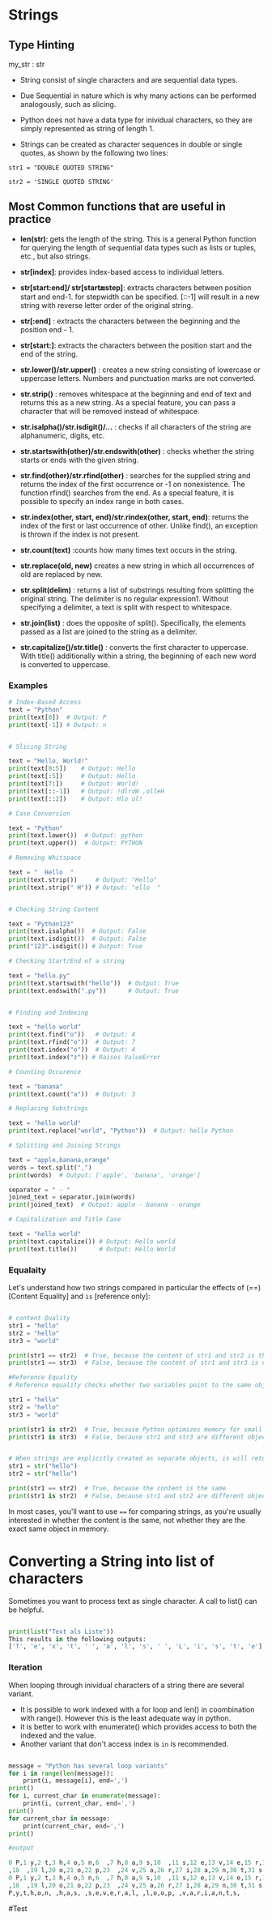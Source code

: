 # Strings 

## Type Hinting 

my_str : str

- String consist of single characters and are sequential data types.

- Due Sequential in nature  which is why many actions can be performed analogously, such as slicing.

- Python does not have a data type for inividual characters, so they are simply represented as string of length 1.

- Strings can be created as character sequences in double or single quotes, as shown by the following two lines:

`str1 = "DOUBLE QUOTED STRING"`

`str2 = 'SINGLE QUOTED STRING'`


## Most Common functions that are useful in practice

- **len(str)**: gets the length of the string. This is a general Python function for querying the length of sequential data types such as lists or tuples, etc., but also strings.


- **str[index]**: provides index-based access to individual letters.
- **str[start:end]/ str[start:end:step]**: extracts characters between position start and end-1. for stepwidth can be specified. [::-1] will result in a new string with reverse letter order of the original string.
- **str[:end]** : extracts the characters between the beginning and the position end - 1.
- **str[start:]**: extracts the characters between the position start and the end of the string.
- **str.lower()/str.upper()** : creates a new string consisting of lowercase or uppercase letters. Numbers and punctuation marks are not converted.
- **str.strip()** : removes whitespace at the beginning and end of text and returns this as a new string. As a special feature, you can pass a character that will be removed instead of whitespace.
- **str.isalpha()/str.isdigit()/...** :  checks if all characters of the string are alphanumeric, digits, etc.
- **str.startswith(other)/str.endswith(other)** : checks whether the string starts or ends with the given string.
- **str.find(other)/str.rfind(other)** : searches for the supplied string and returns the index of the first occurrence or -1 on nonexistence. The function rfind() searches from the end. As a special feature, it is possible to specify an index range in both cases.
- **str.index(other, start, end)/str.rindex(other, start, end)**: returns the index of the first or last occurrence of other. Unlike find(), an exception is thrown if the index is not present.
- **str.count(text)** :counts how many times text occurs in the string.
- **str.replace(old, new)** creates a new string in which all occurrences of old are replaced by new.
- **str.split(delim)** : returns a list of substrings resulting from splitting the original string. The delimiter is no regular expression1. Without specifying a delimiter, a text is split with respect to whitespace.
- **str.join(list)** :  does the opposite of split(). Specifically, the elements passed as a list are joined to the string as a delimiter.
- **str.capitalize()/str.title()** : converts the first character to uppercase. With title() additionally within a string, the beginning
of each new word is converted to uppercase.


### Examples 

```python
# Index-Based Access
text = "Python"
print(text[0])  # Output: P
print(text[-1]) # Output: n


# Slicing String

text = "Hello, World!"
print(text[0:5])    # Output: Hello
print(text[:5])     # Output: Hello
print(text[7:])     # Output: World!
print(text[::-1])   # Output: !dlroW ,olleH
print(text[::2])    # Output: Hlo ol!

# Case Conversion

text = "Python"
print(text.lower())  # Output: python
print(text.upper())  # Output: PYTHON

# Removing Whitspace

text = "  Hello  "
print(text.strip())     # Output: "Hello"
print(text.strip(" H")) # Output: "ello  "


# Checking String Content

text = "Python123"
print(text.isalpha())  # Output: False
print(text.isdigit())  # Output: False
print("123".isdigit()) # Output: True

# Checking Start/End of a string 

text = "hello.py"
print(text.startswith("hello"))  # Output: True
print(text.endswith(".py"))      # Output: True


# Finding and Indexing 

text = "hello world"
print(text.find("o"))   # Output: 4
print(text.rfind("o"))  # Output: 7
print(text.index("o"))  # Output: 4
print(text.index("z")) # Raises ValueError

# Counting Occurence

text = "banana"
print(text.count("a"))  # Output: 3

# Replacing Substrings

text = "hello world"
print(text.replace("world", "Python"))  # Output: hello Python

# Splitting and Joining Strings

text = "apple,banana,orange"
words = text.split(",")
print(words)  # Output: ['apple', 'banana', 'orange']

separator = " - "
joined_text = separator.join(words)
print(joined_text)  # Output: apple - banana - orange

# Capitalization and Title Case 

text = "hello world"
print(text.capitalize()) # Output: Hello world
print(text.title())      # Output: Hello World

```

### Equalaity 

Let's understand how two strings compared  in particular the effects of (==)[Content Equality] and `is` [reference only]:

```python

# content Quality
str1 = "hello"
str2 = "hello"
str3 = "world"

print(str1 == str2)  # True, because the content of str1 and str2 is the same
print(str1 == str3)  # False, because the content of str1 and str3 is different

#Reference Equality 
# Reference equality checks whether two variables point to the same object in memory.

str1 = "hello"
str2 = "hello"
str3 = "world"

print(str1 is str2)  # True, because Python optimizes memory for small strings and reuses the same object
print(str1 is str3)  # False, because str1 and str3 are different objects in memory


# When strings are explicitly created as separate objects, is will return False.
str1 = str("hello")
str2 = str("hello")

print(str1 == str2)  # True, because the content is the same
print(str1 is str2)  # False, because str1 and str2 are different objects in memory

```

In most cases, you'll want to use `==` for comparing strings, as you're usually interested in whether the content is the same, not whether they are the exact same object in memory.


# Converting a String into list of characters

Sometimes you want to process text as single character. A call to list() can be helpful.

```python

print(list("Text als Liste"))
This results in the following outputs:
['T', 'e', 'x', 't', ' ', 'a', 'l', 's', ' ', 'L', 'i', 's', 't', 'e']
```

### Iteration

When looping through inividual characters of a string there are several variant.

- It is possible to work indexed with a for loop and len() in coombination with range(). However this is the least adequate way in python.
- it is better  to work with enumerate() which provides access to both the indexed and the value.
- Another variant that don't access index  is  `in` is recommended.

```python

message = "Python has several loop variants"
for i in range(len(message)):
    print(i, message[i], end=',')
print()
for i, current_char in enumerate(message):
    print(i, current_char, end=',')
print()
for current_char in message:
    print(current_char, end=',')
print()

#output 

0 P,1 y,2 t,3 h,4 o,5 n,6  ,7 h,8 a,9 s,10  ,11 s,12 e,13 v,14 e,15 r,16 a,17 l
,18  ,19 l,20 o,21 o,22 p,23  ,24 v,25 a,26 r,27 i,28 a,29 n,30 t,31 s,
0 P,1 y,2 t,3 h,4 o,5 n,6  ,7 h,8 a,9 s,10  ,11 s,12 e,13 v,14 e,15 r,16 a,17 l
,18  ,19 l,20 o,21 o,22 p,23  ,24 v,25 a,26 r,27 i,28 a,29 n,30 t,31 s,
P,y,t,h,o,n, ,h,a,s, ,s,e,v,e,r,a,l, ,l,o,o,p, ,v,a,r,i,a,n,t,s,

```
#Test
